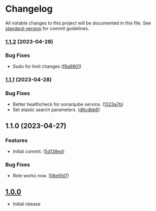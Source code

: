 # Changelog

All notable changes to this project will be documented in this file. See [standard-version](https://github.com/conventional-changelog/standard-version) for commit guidelines.

### [1.1.2](https://git.laurivan.com/Dev/ansible-role-sonarqube/compare/v1.1.1...v1.1.2) (2023-04-28)


### Bug Fixes

* Sudo for limit changes ([f9a9801](https://git.laurivan.com/Dev/ansible-role-sonarqube/commit/f9a98017a3f1d58bf72aa818eb5a0447bcd0b80f))

### [1.1.1](https://git.laurivan.com/Dev/ansible-role-sonarqube/compare/v1.1.0...v1.1.1) (2023-04-28)


### Bug Fixes

* Better healthcheck for sonarqube service. ([1323a7b](https://git.laurivan.com/Dev/ansible-role-sonarqube/commit/1323a7bdf42088952d318100e03b9690e4808b36))
* Set elastic search parameters. ([d6cdbb6](https://git.laurivan.com/Dev/ansible-role-sonarqube/commit/d6cdbb675932ba812dc95543090bd86d9701424e))

## 1.1.0 (2023-04-27)


### Features

* Initial commit. ([5d138ed](https://git.laurivan.com/Dev/ansible-role-sonarqube/commit/5d138edb0bbbdd35f06940a6393cf9b8f9a86e7e))


### Bug Fixes

* Role works now. ([58e5fd7](https://git.laurivan.com/Dev/ansible-role-sonarqube/commit/58e5fd719d428a68841071b233cf20cfbfe9f51a))

## [1.0.0](https://github.com/equinoxel/ansible-role-sonarqube/tree/1.0.0)
- Initial release
